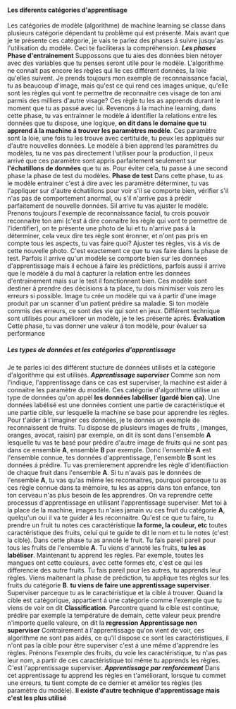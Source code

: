 #### Les diferents catégories d'apprentisage
Les catégories de modèle (algorithme) de machine learning se classe dans plusieurs catégorie dépendant tu problème qui est présenté. Mais avant que je te présente ces catégorie, je vais te parlez des phases á suivre jusqu'as l'utilisation du modèle. Ceci te faciliteras la compréhension.
***Les phases***
__Phase d'entrainement__
Suppossons que tu aies des données bien nétoyer avec des variables que tu penses seront utile pour le modèle. L'algorithme ne connait pas encore les règles qui lie ces différent données, la loie qu'elles suivent. Je prends toujours mon exemple de reconnaissance facial, tu as beaucoup d'image, mais qu'est ce qui rend ces images unique, qu'elle sont les règles qui vont te permettre de reconnaitre ces visage de ton ami parmis des milliers d'autre visage? Ces règle tu les as apprends durant le moment que tu as passé avec lui. 
Revenons á la machine learning, dans cette phase, tu vas entrainner le modèle á identifier la relations entre les données que tu dispose, une logique, **on dit dans le domaine que tu apprend á la machine á trouver les paramètres modèle**. Ces paramètre sont la loie, une fois tu les trouve avec certituide, tu peux les appliqués sur d'autre nouvelles données. 
Le modèle á bien apprend les paramètres du modèles, tu ne vas pas directement l'utiliser pour la production, il peux arrivé que ces paramètre sont appris parfaitement seulement sur **l'échatillons de données** que tu as. Pour éviter cela, tu passe á une second phase la phase de test du modèles.
__Phase de test__
Dans cette phase, tu as le modèle entrainer c'est á dire avec les paramètre déterminer, tu vas l'appliquer sur d'autre échatillons pour voir s'il se comporte bien, vérifier s'il n'as pas de comportement anormal, ou s'il n'arrive pas á prédir parfaitement de nouvelle données. Sil arrive tu vas ajuster le modèle. Prenons toujours l'exemple de reconnaissance facial, tu crois pouvoir reconnaitre ton ami (c'est á dire connaitre les règle qui vont te permettre de l'identifier), on te présente une photo de lui et tu n'arrive pas á la déterminer, cela veux dire tes règle sont éronner, et n'ont pas pris en compte tous les aspects, tu vas faire quoi? Ajuster tes règles, vis á vis de cette nouvelle photo. C'est exactement ce que tu vas faire dans la phase de test.
Parfois il arrive qu'un modèle se comporte bien sur les données d'apprentissage mais il echoue á faire les prédictions, parfois aussi il arrive que le modèle á du mal á capturer la relation entre les données d'entrainement mais sur le test il fonctionnent bien. Ces modèle sont destiner á prendre des décisions á ta place, tu dois minimiser vois zero les erreurs si possible. Image tu crée un modèle qui va á partir d'une image produit par un scanner d'un patient prédire sa maladie. Si ton modèle commis des erreurs, ce sont des vie qui sont en jeux. Différent technique sont utilisés pour améliorer un modèle, je te les présente après.
__Évaluation__
Cette phase, tu vas donner une valeur á ton modèle, pour évaluer sa performance
##### Les types de données et les catégories d'apprentissage
Je te parles ici des différent stucture de données utilisés et la catégorie d'algorithme qui est utilisés.
***Apprentissage superviser***
Comme son nom l'indique, l'apprentissage dans ce cas est superviser, la machine est aider á connaitre les paramètre du modèle. Ces catégorie d'algorithme utilise un type de données qu'on appèl **les données labéliser (gardé bien ça)**. Une données labélisé est une données contient une partie de caractéristique et une partie cible, sur lesquelle la machine se base pour apprendre les règles.
Pour t'aider á t'imaginer ces données, je te donnes un exemple de reconnaissent de fruits. Tu dispose de plusieurs images de fruits , (manges, oranges, avocat, raisin) par exemple, on dit ils sont dans l'ensemble **A** lesquelle tu vas te basé pour prédire d'autre image de fruits qui ne sont pas dans ce ensemble **A**, ensemble **B** par exemple. Donc l'ensemble **A** est l'ensemble connue, tes données d'apprentissage, l'ensemble  **B** sont les données á prédire. Tu vas premierement apprendre les règle d'identifiaction de chaque fruit dans l'ensemble **A**.
Si tu n'avais pas le données de l'ensemble **A**, tu vas qu'as même les reconnaitres, pourquoi parceque tu as ces règle connue dans ta mémoire, tu les as appris dans ton enfance, ton ton cerveau n'as plus besoin de les apprendres. On va reprendre cette processus d'apprentissage en utilisant l'apprentissage superviser. 
Met toi à la place de la machine, images tu n'aies jamain vu ces fruit du catégorie **A**, quelqu'un oui il va te guider á les reconnaitre. Qu'est ce que tu faire, tu prendre un fruit tu notes ces caractéristique **la forme, la couleur, etc** toutes caractéristique des fruits, celui qui te guide te dit le nom et tu le notes (c'est la cible). Dans cette phase tu as annoté le fruit. Tu fais pareil pareil pour tous les fruits de l'ensemble **A**.  Tu viens d'annoté les fruits, **tu les as labéliser**. Maintenant tu apprend les règles. Par exemple, toutes les mangues ont cette couleurs, avec cette formes etc, c'est ce qui les differencie des autre fruits. Tu fais pareil pour les autres, tu apprends leur règles.
Viens maitenant la phase de prédiction, tu applique tes règles sur les fruits du catégorie **B**. **tu viens de faire une apprentissage superviser**. Superviser parceque tu as le caractéristique et la cible á trouver.
Quand la cible est catégorique, appartient á une catégorie comme l'exemple que tu viens de voir on dit **Classification**. Parcontre quand la cible est continue, prédire par exemple la température de demain, cette valeur peux prendre n'importe quelle valeure, on dit la **regression**
**Apprentissage non superviser**
Contrairement á l'apprentissage qu'on vient de voir, ces algorithme ne sont pas aidés, ce qu'il dispose ce sont les caractéristiques, il n'ont pas la cible pour être superviser c'est á une même d'apprendre les règles.
Prénons l'exemple des fruits, du voie les caractéristique, tu n'as pas leur nom, a partir de ces caractéristique toi même tu apprends les règles. C'est l'apprentissage superviser.
***Apprentissage par renforcement***
Dans cet apprentissage tu apprend les règles en t'améliorant, lorsque tu commet une erreurs, tu tient compte de ce dernier et amélior tes règles (les paramètre du modèle).
**Il existe d'autre technique d'apprentissage mais c'est les plus utilisé**